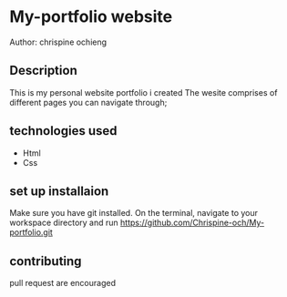 # My-portfolio website
Author: chrispine ochieng
## Description
This is my personal website portfolio i created The wesite comprises of different pages you can navigate through;
## technologies used
* Html
* Css
## set up installaion
Make sure you have git installed. On the terminal, navigate to your workspace directory and run
  https://github.com/Chrispine-och/My-portfolio.git
## contributing
pull request are encouraged
